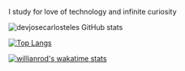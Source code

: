 I study for love of technology and infinite curiosity

![devjosecarlosteles GitHub stats](https://github-readme-stats.vercel.app/api?username=devjosecarlosteles&show_icons=true&theme=radical)

[![Top Langs](https://github-readme-stats.vercel.app/api/top-langs/?username=devjosecarlosteles&langs_count=8)](https://github.com/devjosecarlosteles/github-readme-stats)

[![willianrod's wakatime stats](https://github-readme-stats.vercel.app/api/wakatime?username=devjosecarlosteles)](https://github.com/devjosecarlosteles/github-readme-stats)
